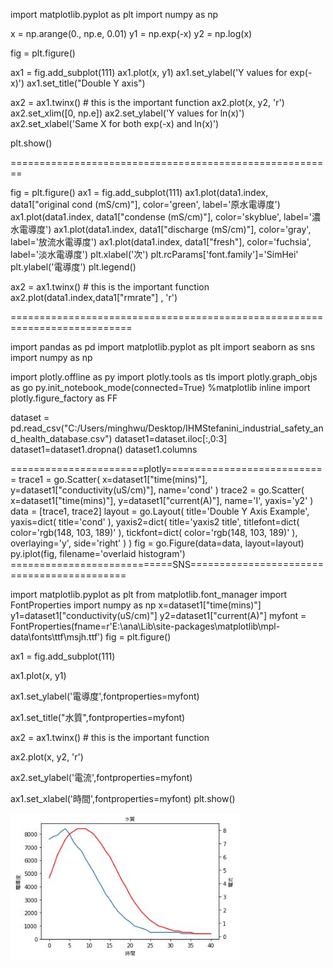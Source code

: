 import matplotlib.pyplot as plt
import numpy as np

x = np.arange(0., np.e, 0.01)
y1 = np.exp(-x)
y2 = np.log(x)

fig = plt.figure()

ax1 = fig.add_subplot(111)
ax1.plot(x, y1)
ax1.set_ylabel('Y values for exp(-x)')
ax1.set_title("Double Y axis")

ax2 = ax1.twinx()  # this is the important function
ax2.plot(x, y2, 'r')
ax2.set_xlim([0, np.e])
ax2.set_ylabel('Y values for ln(x)')
ax2.set_xlabel('Same X for both exp(-x) and ln(x)')

plt.show()

========================================================

fig = plt.figure()
ax1 = fig.add_subplot(111)
ax1.plot(data1.index, data1["original cond (mS/cm)"], color='green', label='原水電導度')
ax1.plot(data1.index, data1["condense (mS/cm)"],  color='skyblue', label='濃水電導度')
ax1.plot(data1.index, data1["discharge (mS/cm)"], color='gray', label='放流水電導度')
ax1.plot(data1.index, data1["fresh"], color='fuchsia', label='淡水電導度')
plt.xlabel('次')
plt.rcParams['font.family']='SimHei'
plt.ylabel('電導度')
plt.legend()

ax2 = ax1.twinx()  # this is the important function
ax2.plot(data1.index,data1["rmrate"] , 'r')

===========================================================================

import pandas as pd
import matplotlib.pyplot as plt
import seaborn as sns
import numpy as np

import plotly.offline as py
import plotly.tools as tls
import plotly.graph_objs as go
py.init_notebook_mode(connected=True)
%matplotlib inline
import plotly.figure_factory as FF

dataset = pd.read_csv("C:/Users/minghwu/Desktop/IHMStefanini_industrial_safety_and_health_database.csv")
dataset1=dataset.iloc[:,0:3]
dataset1=dataset1.dropna()
dataset1.columns  

=======================plotly============================
trace1 = go.Scatter(
    x=dataset1["time(mins)"],
    y=dataset1["conductivity(uS/cm)"],
    name='cond'
)
trace2 = go.Scatter(
    x=dataset1["time(mins)"],
    y=dataset1["current(A)"],
    name='I',
    yaxis='y2'
)
data = [trace1, trace2]
layout = go.Layout(
    title='Double Y Axis Example',
    yaxis=dict(
        title='cond'
    ),
    yaxis2=dict(
        title='yaxis2 title',
        titlefont=dict(
            color='rgb(148, 103, 189)'
        ),
        tickfont=dict(
            color='rgb(148, 103, 189)'
        ),
        overlaying='y',
        side='right'
    )
)
fig = go.Figure(data=data, layout=layout)
py.iplot(fig, filename='overlaid histogram')
============================SNS===========================================

import matplotlib.pyplot as plt
from matplotlib.font_manager import FontProperties
import numpy as np
x=dataset1["time(mins)"]
y1=dataset1["conductivity(uS/cm)"]
y2=dataset1["current(A)"]
myfont = FontProperties(fname=r'E:\\ana\\Lib\\site-packages\\matplotlib\\mpl-data\\fonts\\ttf\\msjh.ttf')
fig = plt.figure()

ax1 = fig.add_subplot(111)

ax1.plot(x, y1)

ax1.set_ylabel('電導度',fontproperties=myfont)

ax1.set_title("水質",fontproperties=myfont)

ax2 = ax1.twinx()  # this is the important function

ax2.plot(x, y2, 'r')

ax2.set_ylabel('電流',fontproperties=myfont)

ax1.set_xlabel('時間',fontproperties=myfont)
plt.show()

![image](https://github.com/jasonfghx/python-imp-/blob/master/Capture.JPG)    
